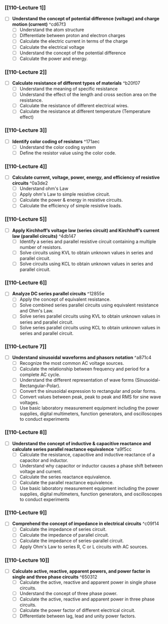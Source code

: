 ### [[110-Lecture 1]]

- [ ] **Understand the concept of potential difference (voltage) and charge motion (current)** ^cd67f3
	- [ ] Understand the atom structure
	- [ ] Differentiate between proton and electron charges 
	- [ ] Calculate the electric current in terms of the charge 
	- [ ] Calculate the electrical voltage
	- [ ] Understand the concept of the potential difference 
	- [ ] Calculate the power and energy. 

### [[110-Lecture 2]]
- [ ] **Calculate resistance of different types of materials** ^b20f07
	- [ ] Understand the meaning of specific resistance
	- [ ] Understand the effect of the length and cross section area on the resistance. 
	- [ ] Calculate the resistance of different electrical wires.
	- [ ] Calculate the resistance at different temperature (Temperature effect) 
	
### [[110-Lecture 3]]
- [ ] **Identify color coding of resistors** ^171aec
	- [ ] Understand the color coding system 
	- [ ] Define the resistor value using the color code. 

### [[110-Lecture 4]]
- [ ] **Calculate current, voltage, power, energy, and efficiency of resistive circuits**	 ^0a3de2
	- [ ] Understand ohm's Law
	- [ ] Apply ohm's Law to simple resistive circuit.
	- [ ] Calculate the power & energy in resistive circuits. 
	- [ ] Calculate the efficiency of simple resistive loads. 

### [[110-Lecture 5]]
- [ ] **Apply Kirchhoff’s voltage law (series circuit) and Kirchhoff’s current law (parallel circuits)**	 ^4db147
	- [ ] Identify a series and parallel resistive circuit containing a multiple number of resistors. 
	- [ ] Solve circuits using KVL to obtain unknown values in series and parallel circuit. 
	- [ ] Solve circuits using KCL to obtain unknown values in series and parallel circuit.

### [[110-Lecture 6]]
- [ ] **Analyze DC series parallel circuits**	 ^12855e
	- [ ] Apply the concept of equivalent resistance. 
	- [ ] Solve combined series parallel circuits using equivalent resistance and Ohm's Law.
	- [ ] Solve series parallel circuits using KVL to obtain unknown values in series and parallel circuit. 
	- [ ] Solve series parallel circuits using KCL to obtain unknown values in series and parallel circuit. 

### [[110-Lecture 7]]
- [ ] **Understand sinusoidal waveforms and phasors notation** 	 ^a871c4
	- [ ] Recognize the most common AC voltage sources.
	- [ ] Calculate the relationship between frequency and period for a complete AC cycle. 
	- [ ] Understand the different representation of wave forms (Sinusoidal-Rectangular-Polar).
	- [ ] Convert the sinusoidal expression to rectangular and polar forms.
	- [ ] Convert values between peak, peak to peak and RMS for sine wave voltages. 
	- [ ] Use basic laboratory measurement equipment including the power supplies, digital multimeters, function generators, and oscilloscopes to conduct experiments

### [[110-Lecture 8]]
- [ ] **Understand the concept of inductive & capacitive reactance and calculate series parallel reactance equivalence** ^a9f5cc
	- [ ] Calculate the resistance, capacitive and inductive reactance of a capacitor and inductor. 
	- [ ] Understand why capacitor or inductor causes a phase shift between voltage and current.
	- [ ] Calculate the series reactance equivalence. 
	- [ ] Calculate the parallel reactance equivalence.
	- [ ] Use basic laboratory measurement equipment including the power supplies, digital multimeters, function generators, and oscilloscopes to conduct experiments

### [[110-Lecture 9]]
- [ ] **Comprehend the concept of impedance in electrical circuits** ^c09f14
	- [ ] Calculate the impedance of series circuit.
	- [ ] Calculate the impedance of parallel circuit.
	- [ ] Calculate the impedance of series-parallel circuit.
	- [ ] Apply Ohm's Law to series R, C or L circuits with AC sources.

### [[110-Lecture 10]]
- [ ] **Calculate active, reactive, apparent powers, and power factor in single and three phase circuits** ^650312
	- [ ] Calculate the active, reactive and apparent power in single phase circuits.
	- [ ] Understand the concept of three phase power.
	- [ ] Calculate the active, reactive and apparent power in three phase circuits.
	- [ ] Calculate the power factor of different electrical circuit.
	- [ ] Differentiate between lag, lead and unity power factors.